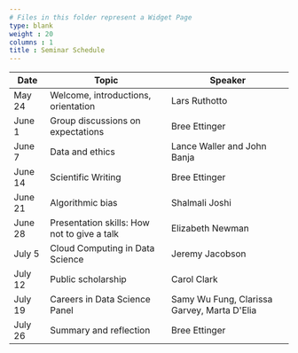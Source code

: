 ```yaml
---
# Files in this folder represent a Widget Page
type: blank
weight : 20
columns : 1
title : Seminar Schedule
---
```




Date | Topic | Speaker
-----|-------| -------
May 24 | Welcome, introductions, orientation | Lars Ruthotto
June 1 | Group discussions on expectations | Bree Ettinger
June 7 |  Data and ethics | Lance Waller and John Banja
June 14 | Scientific Writing | Bree Ettinger
June 21 | Algorithmic bias | Shalmali Joshi
June 28 | Presentation skills: How not to give a talk | Elizabeth Newman
July 5 |  Cloud Computing in Data Science  | Jeremy Jacobson
July 12 | Public scholarship | Carol Clark
July 19 | Careers in Data Science Panel | Samy Wu Fung, Clarissa Garvey, Marta D'Elia
July 26 | Summary and reflection | Bree Ettinger